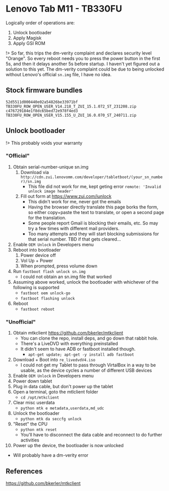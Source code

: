# Lenovo Tab M11 - TB330FU

Logically order of operations are:
1. Unlock bootloader
2. Apply Magisk
3. Apply GSI ROM

!> So far, this trips the dm-verity complaint and declares security level "Orange". So every reboot needs you to press the power button in the first 5s, and then it delays another 5s before startup. I haven't yet figured out a solution to this yet. The dm-verity complaint could be due to being unlocked without Lenovo's official `sn.img` file, I have no idea.

## Stock firmware bundles
```
52d5511d000440e02a54826be33971bf  TB330FU_ROW_OPEN_USER_V14.218_T_ZUI_15.1.072_ST_231208.zip
c476729184e1f8dc65bed72e978f4ed3  TB330FU_ROW_OPEN_USER_V15.155_U_ZUI_16.0.070_ST_240711.zip
```

## Unlock bootloader

!> This probably voids your warranty

### "Official"

1. Obtain serial-number-unique sn.img
   1. Download via `http://cdn.zui.lenovomm.com/developer/tabletboot/(your_sn_number)/sn.img`
      * This file did not work for me, kept geting error `remote: 'Invalid unlock image header'`
   1. Fill out form at https://www.zui.com/iunlock
      * This didn't work for me, never got the emails
      * Having the browser directly translate this page borks the form, so either copy+paste the text to translate, or open a second page for the translation.
      * Some people report Gmail is blocking their emails, etc. So may try a few times with different mail providers.
      * Too many attempts and they will start blocking submissions for that serial number. TBD if that gets cleared...
2. Enable `OEM Unlock` in Developers menu
3. Reboot into bootloader
   1. Power device off
   2. Vol Up + Power
   3. When prompted, press volume down
4. Run `fastboot flash unlock sn.img`
   * I could not obtain an sn.img file that worked
5. Assuming above worked, unlock the bootloader with whichever of the following is supported
   * `fastboot oem unlock-go`
   * `fastboot flashing unlock`
6. Reboot
   * `fastboot reboot`

### "Unofficial"

1. Obtain mtkclient https://github.com/bkerler/mtkclient
   * You can clone the repo, install deps, and go down that rabbit hole.
   * There's a LiveDVD with everything preinstalled
   * It didn't seem to have ADB or fastboot installed though.
     * `apt-get update; apt-get -y install adb fastboot`
2. Download + Boot into `re_livedvdV4.iso`
   * I could not get my Tablet to pass through VirtalBox in a way to be usable, as the device cycles a number of different USB devices
3. Enable `OEM Unlock` in Developers menu
4. Power down tablet
5. Plug in data cable, but don't power up the tablet
6. Open a terminal, goto the mtlclient folder
   * `cd /opt/mtkclient`
7. Clear misc userdata
   * `python mtk e metadata,userdata,md_udc`
8. Unlock the bootloader
   * `python mtk da seccfg unlock`
9. "Reset" the CPU
   * `python mtk reset`
   * You'll have to disconnect the data cable and reconnect to do further activities
10. Power up the device, the bootloader is now unlocked
   * Will probably have a dm-verity error


## References
https://github.com/bkerler/mtkclient

